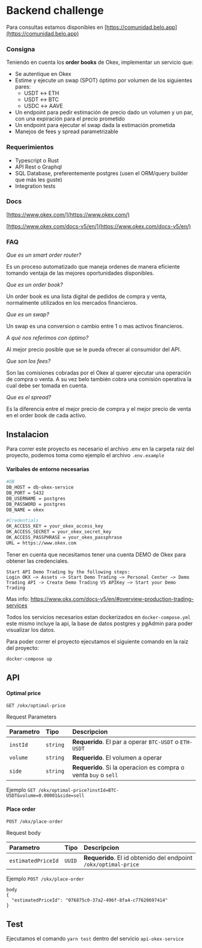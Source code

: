 # Backend challenge 

Para consultas estamos disponibles en [https://comunidad.belo.app](https://comunidad.belo.app)

### Consigna

Teniendo en cuenta los **order books** de Okex, implementar un servicio que:

- Se autentique en Okex
- Estime y ejecute un swap (SPOT) óptimo por volumen de los siguientes pares:
  - USDT ↔ ETH
  - USDT ↔ BTC
  - USDC ↔ AAVE
- Un endpoint para pedir estimación de precio dado un volumen y un par, con una expiración para el precio prometido
- Un endpoint para ejecutar el swap dada la estimación prometida
- Manejos de fees y spread parametrizable

### Requerimientos

- Typescript o Rust
- API Rest o Graphql
- SQL Database, preferentemente postgres (usen el ORM/query builder que más les guste)
- Integration tests

### Docs

[https://www.okex.com/](https://www.okex.com/)

[https://www.okex.com/docs-v5/en/](https://www.okex.com/docs-v5/en/)

### FAQ

_Que es un smart order router?_

Es un proceso automatizado que maneja ordenes de manera eficiente tomando ventaja de las mejores oportunidades disponibles.

_Que es un order book?_

Un order book es una lista digital de pedidos de compra y venta, normalmente utilizados en los mercados financieros.

_Que es un swap?_

Un swap es una conversion o cambio entre 1 o mas activos financieros.

_A qué nos referimos con óptimo?_

Al mejor precio posible que se le pueda ofrecer al consumidor del API.

_Que son los fees?_

Son las comisiones cobradas por el Okex al querer ejecutar una operación de compra o venta. A su vez belo también cobra una comisión operativa la cual debe ser tomada en cuenta.

_Que es el spread?_

Es la diferencia entre el mejor precio de compra y el mejor precio de venta en el order book de cada activo.

## Instalacion

Para correr este proyecto es necesario el archivo .env en la carpeta raiz del proyecto, podemos toma como ejemplo el archivo `.env.example`

#### Varibales de entorno necesarias

```bash
#DB
DB_HOST = db-okex-service
DB_PORT = 5432
DB_USERNAME = postgres
DB_PASSWORD = postgres
DB_NAME = okex

#Credentials
OK_ACCESS_KEY = your_okex_access_key
OK_ACCESS_SECRET = your_okex_secret_key
OK_ACCESS_PASSPHRASE = your_okex_passphrase
URL = https://www.okex.com
```

Tener en cuenta que necesitamos tener una cuenta DEMO de Okex para obtener las credenciales. 

```
Start API Demo Trading by the following steps:
Login OKX —> Assets —> Start Demo Trading —> Personal Center —> Demo Trading API -> Create Demo Trading V5 APIKey —> Start your Demo Trading
```

Mas info: https://www.okx.com/docs-v5/en/#overview-production-trading-services

Todos los servicios necesarios estan dockerizados en `docker-compose.yml` este mismo incluye la api, la base de datos postgres y pgAdmin para poder visualizar los datos.

Para poder correr el proyecto ejecutamos el siguiente comando en la raiz del proyecto:

```bash
docker-compose up
```

## API

#### Optimal price

```http
GET /okx/optimal-price
```

Request Parameters

| Parametro | Tipo      | Descripcion                                                     |
| :-------- | :-------- | :-------------------------------------------------------------- |
| `instId`  | `string`  | **Requerido**. El par a operar `BTC-USDT` o `ETH-USDT`          |
| `volume`  | `string`  | **Requerido**. El volumen a operar                              |
| `side`    | `string ` | **Requerido**. Si la operacion es compra o venta `buy` o `sell` |

Ejemplo `GET /okx/optimal-price?instId=BTC-USDT&volume=0.00001&side=sell`

#### Place order

```http
POST /okx/place-order
```

Request body

| Parametro          | Tipo   | Descripcion                                                     |
| :----------------- | :----- | :-------------------------------------------------------------- |
| `estimatedPriceId` | `UUID` | **Requerido**. El id obtenido del endpoint `/okx/optimal-price` |

Ejemplo `POST /okx/place-order`

```http
body
{
  "estimatedPriceId": "076875c0-37a2-496f-8fa4-c77620697414"
}
```

## Test

Ejecutamos el comando `yarn test` dentro del servicio `api-okex-service`
